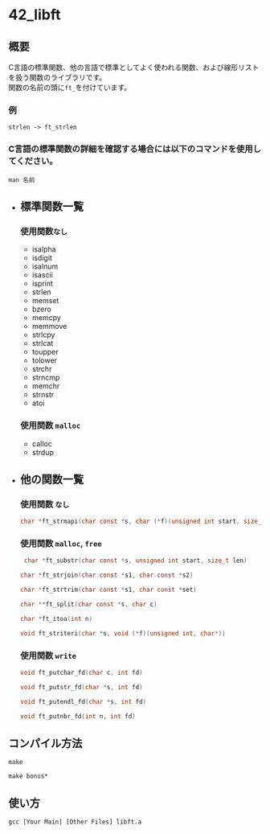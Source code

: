 # 42_libft

## **概要**  
C言語の標準関数、他の言語で標準としてよく使われる関数、および線形リストを扱う関数のライブラリです。  
関数の名前の頭に`ft_`を付けています。
### 例
```
strlen -> ft_strlen
```
### C言語の標準関数の詳細を確認する場合には以下のコマンドを使用してください。
```
man 名前
```
- ## 標準関数一覧
	### 使用関数`なし`
	- isalpha
	- isdigit
	- isalnum
	- isascii
	- isprint
	- strlen
	- memset
	- bzero
	- memcpy
	- memmove
	- strlcpy
	- strlcat
	- toupper
	- tolower
	- strchr
	- strncmp
	- memchr
	- strnstr
	- atoi
	### 使用関数 `malloc`
	- calloc
	- strdup
- ## 他の関数一覧
	### 使用関数 `なし`
	```c
	char *ft_strmapi(char const *s, char (*f)(unsigned int start, size_t len)
	```
	### 使用関数 `malloc`, `free`
	```c
	 char *ft_substr(char const *s, unsigned int start, size_t len)
	```
	```c
	char *ft_strjoin(char const *s1, char const *s2)
	```
	```c
	char *ft_strtrim(char const *s1, char const *set)
	```
	```c
	char **ft_split(char const *s, char c)
	```
	```c
	char *ft_itoa(int n)
	```
	```c
	void ft_striteri(char *s, void (*f)(unsigned int, char*))
	```
	### 使用関数 `write`
	```c
	void ft_putchar_fd(char c, int fd)
	```
	```c
	void ft_putstr_fd(char *s, int fd)
	```
	```c
	void ft_putendl_fd(char *s, int fd)
	```
	```c
	void ft_putnbr_fd(int n, int fd)
	```
## **コンパイル方法**
```
make
```
```
make bonus*
```
## **使い方**
```
gcc [Your Main] [Other Files] libft.a
```
